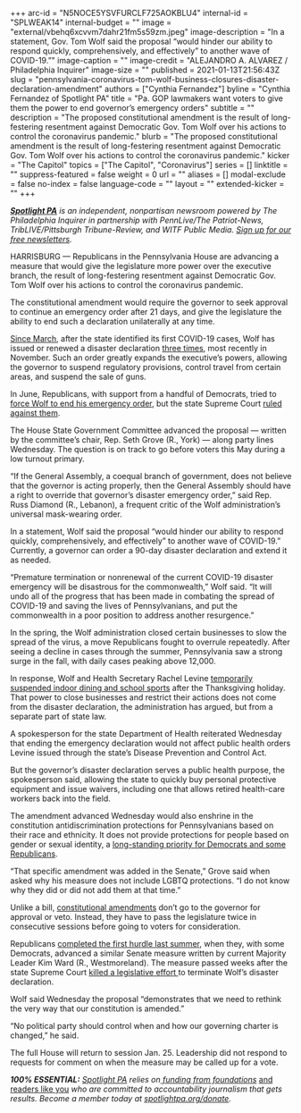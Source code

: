 +++
arc-id = "N5NOCE5YSVFURCLF725AOKBLU4"
internal-id = "SPLWEAK14"
internal-budget = ""
image = "external/vbehq6xcvvm7dahr21fm5s59zm.jpeg"
image-description = "In a statement, Gov. Tom Wolf said the proposal “would hinder our ability to respond quickly, comprehensively, and effectively” to another wave of COVID-19.”"
image-caption = ""
image-credit = "ALEJANDRO A. ALVAREZ / Philadelphia Inquirer"
image-size = ""
published = 2021-01-13T21:56:43Z
slug = "pennsylvania-coronavirus-tom-wolf-business-closures-disaster-declaration-amendment"
authors = ["Cynthia Fernandez"]
byline = "Cynthia Fernandez of Spotlight PA"
title = "Pa. GOP lawmakers want voters to give them the power to end governor’s emergency orders"
subtitle = ""
description = "The proposed constitutional amendment is the result of long-festering resentment against Democratic Gov. Tom Wolf over his actions to control the coronavirus pandemic."
blurb = "The proposed constitutional amendment is the result of long-festering resentment against Democratic Gov. Tom Wolf over his actions to control the coronavirus pandemic."
kicker = "The Capitol"
topics = ["The Capitol", "Coronavirus"]
series = []
linktitle = ""
suppress-featured = false
weight = 0
url = ""
aliases = []
modal-exclude = false
no-index = false
language-code = ""
layout = ""
extended-kicker = ""
+++

<a href="https://lesspage.com/"><i><b>Spotlight PA</b></i></a><i> is an independent, nonpartisan newsroom powered by The Philadelphia Inquirer in partnership with PennLive/The Patriot-News, TribLIVE/Pittsburgh Tribune-Review, and WITF Public Media. </i><a href="https://lesspage.com/newsletters"><i>Sign up for our free newsletters</i></a><i>.</i>

HARRISBURG — Republicans in the Pennsylvania House are advancing a measure that would give the legislature more power over the executive branch, the result of long-festering resentment against Democratic Gov. Tom Wolf over his actions to control the coronavirus pandemic.

The constitutional amendment would require the governor to seek approval to continue an emergency order after 21 days, and give the legislature the ability to end such a declaration unilaterally at any time.

<a href="https://lesspage.com/news/2020/03/pennsylvania-shutdown-lifesustaining-businesses-tom-wolf-shut-down/">Since March</a>, after the state identified its first COVID-19 cases, Wolf has issued or renewed a disaster declaration <a href="https://www.governor.pa.gov/newsroom/governor-wolf-signs-renewal-to-covid-19-disaster-declaration/">three times</a>, most recently in November. Such an order greatly expands the executive’s powers, allowing the governor to suspend regulatory provisions, control travel from certain areas, and suspend the sale of guns.

In June, Republicans, with support from a handful of Democrats, tried to <a href="https://lesspage.com/news/2020/06/pennsylvania-coronavirus-emergency-resolution-court-battle/">force Wolf to end his emergency order</a>, but the state Supreme Court <a href="https://lesspage.com/news/2020/07/pennsylvania-coronavirus-disaster-declaration-supreme-court-ruling/">ruled against them</a>.

<script src="https://lesspage.com/embed.js" async></script><div data-spl-embed-version="1" data-spl-src="https://lesspage.com/embeds/newsletter/"></div>

The House State Government Committee advanced the proposal — written by the committee’s chair, Rep. Seth Grove (R., York) — along party lines Wednesday. The question is on track to go before voters this May during a low turnout primary.

“If the General Assembly, a coequal branch of government, does not believe that the governor is acting properly, then the General Assembly should have a right to override that governor’s disaster emergency order,” said Rep. Russ Diamond (R., Lebanon), a frequent critic of the Wolf administration’s universal mask-wearing order.

In a statement, Wolf said the proposal “would hinder our ability to respond quickly, comprehensively, and effectively” to another wave of COVID-19.” Currently, a governor can order a 90-day disaster declaration and extend it as needed.

“Premature termination or nonrenewal of the current COVID-19 disaster emergency will be disastrous for the commonwealth,” Wolf said. “It will undo all of the progress that has been made in combating the spread of COVID-19 and saving the lives of Pennsylvanians, and put the commonwealth in a poor position to address another resurgence.”

In the spring, the Wolf administration closed certain businesses to slow the spread of the virus, a move Republicans fought to overrule repeatedly. After seeing a decline in cases through the summer, Pennsylvania saw a strong surge in the fall, with daily cases peaking above 12,000.

In response, Wolf and Health Secretary Rachel Levine <a href="https://lesspage.com/news/2020/12/pennsylvania-indoor-dining-school-sports-ban-tom-wolf-three-weeks/">temporarily suspended indoor dining and school sports</a> after the Thanksgiving holiday. That power to close businesses and restrict their actions does not come from the disaster declaration, the administration has argued, but from a separate part of state law.

A spokesperson for the state Department of Health reiterated Wednesday that ending the emergency declaration would not affect public health orders Levine issued through the state’s Disease Prevention and Control Act. 

But the governor’s disaster declaration serves a public health purpose, the spokesperson said, allowing the state to quickly buy personal protective equipment and issue waivers, including one that allows retired health-care workers back into the field.

The amendment advanced Wednesday would also enshrine in the constitution antidiscrimination protections for Pennsylvanians based on their race and ethnicity. It does not provide protections for people based on gender or sexual identity, a <a href="https://lesspage.com/news/2020/06/pennsylvania-lgbtq-discrimination-protections-law/">long-standing priority for Democrats and some Republicans</a>.

<script src="https://lesspage.com/embed.js" async></script><div data-spl-embed-version="1" data-spl-src="https://lesspage.com/embeds/donate/?teaser_text=Spotlight%20PA%20provides%20essential%2C%20public-service%20journalism%20thanks%20to%20readers%20like%20you.%20Help%20us%20continue%20that%20work."></div>

“That specific amendment was added in the Senate,” Grove said when asked why his measure does not include LGBTQ protections. “I do not know why they did or did not add them at that time.”

Unlike a bill, <a href="https://www.legis.state.pa.us/cfdocs/legis/LI/consCheck.cfm?txtType=HTM&ttl=00&div=0&chpt=11">constitutional amendments</a> don’t go to the governor for approval or veto. Instead, they have to pass the legislature twice in consecutive sessions before going to voters for consideration.

Republicans <a href="https://lesspage.com/news/2020/07/coronavirus-disaster-declaration-pennsylvania-legislature-powers/">completed the first hurdle last summer</a>, when they, with some Democrats, advanced a similar Senate measure written by current Majority Leader Kim Ward (R., Westmoreland). The measure passed weeks after the state Supreme Court <a href="https://lesspage.com/news/2020/07/pennsylvania-coronavirus-disaster-declaration-supreme-court-ruling/">killed a legislative effort </a>to terminate Wolf’s disaster declaration.

Wolf said Wednesday the proposal “demonstrates that we need to rethink the very way that our constitution is amended.”

“No political party should control when and how our governing charter is changed,” he said.

The full House will return to session Jan. 25. Leadership did not respond to requests for comment on when the measure may be called up for a vote.

<i><b>100% ESSENTIAL:</b></i><i> </i><a href="https://lesspage.com/"><i>Spotlight PA</i></a><i> relies on</i><a href="https://lesspage.com/support"><i> funding from foundations</i></a><i> </i><a href="https://lesspage.com/support">and readers like you</a><i> who are committed to accountability journalism that gets results. Become a member today at </i><a href="http://checkout.fundjournalism.org/memberform?org_id=spotlightpa&campaign=701f4000000TVuIAAW"><i>spotlightpa.org/donate</i></a><i>.</i>
